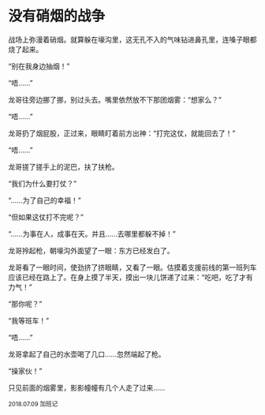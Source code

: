 # 没有硝烟的战争

战场上弥漫着硝烟。就算躲在壕沟里，这无孔不入的气味钻进鼻孔里，连嗓子眼都烧了起来。

“别在我身边抽烟！”

“唔……”

龙哥往旁边挪了挪，别过头去。嘴里依然放不下那团烟雾：“想家么？”

“唔……”

龙哥扔了烟屁股，正过来，眼睛盯着前方出神：“打完这仗，就能回去了！”

“唔……”

龙哥搓了搓手上的泥巴，扶了扶枪。

“我们为什么要打仗？”

“……为了自己的幸福！”

“但如果这仗打不完呢？”

“……为事在人，成事在天。并且……去哪里都躲不掉！”

龙哥拎起枪，朝壕沟外面望了一眼：东方已经发白了。

龙哥看了一眼时间，使劲挤了挤眼睛，又看了一眼。估摸着支援前线的第一班列车应该已经在路上了。在身上摸了半天，摸出一块儿饼递了过来：“吃吧，吃了才有力气！”

“那你呢？”

“我等班车！”

“唔……”

龙哥拿起了自己的水壶喝了几口……忽然端起了枪。

“操家伙！”

只见前面的烟雾里，影影幢幢有几个人走了过来……

<span style="font-size:12px;">2018.07.09&nbsp;加班记</span>


